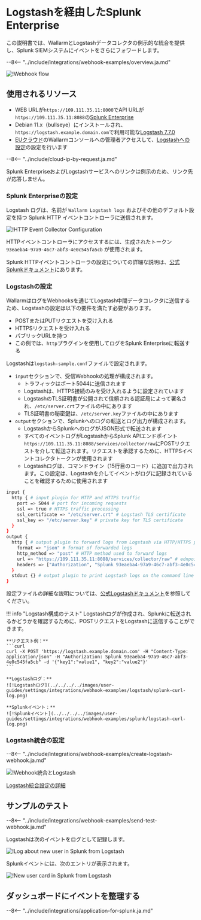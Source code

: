[splunk-dashboard-by-wallarm-img]: ../../../../images/user-guides/settings/integrations/splunk-dashboard-by-wallarm.png

# Logstashを経由したSplunk Enterprise

この説明書では、WallarmとLogstashデータコレクタの例示的な統合を提供し、Splunk SIEMシステムにイベントをさらにフォワードします。

--8<-- "../include/integrations/webhook-examples/overview.ja.md"

![!Webhook flow](../../../../images/user-guides/settings/integrations/webhook-examples/logstash/splunk-scheme.png)

## 使用されるリソース

* WEB URLが`https://109.111.35.11:8000`でAPI URLが`https://109.111.35.11:8088`の[Splunk Enterprise](#splunk-enterprise-configuration)
* Debian 11.x（bullseye）にインストールされ、`https://logstash.example.domain.com`で利用可能な[Logstash 7.7.0](#logstash-configuration)
* [EUクラウド](https://my.wallarm.com)のWallarmコンソールへの管理者アクセスして、[Logstashへの設定](#configuration-of-logstash-integration)の設定を行います

--8<-- "../include/cloud-ip-by-request.ja.md"

Splunk EnterpriseおよびLogstashサービスへのリンクは例示のため、リンク先が応答しません。

### Splunk Enterpriseの設定

Logstash ログは、名前が `Wallarm Logstash logs` およびその他のデフォルト設定を持つ Splunk HTTP イベントコントローラに送信されます。

![!HTTP Event Collector Configuration](../../../../images/user-guides/settings/integrations/webhook-examples/splunk/logstash-setup.png)

HTTPイベントコントローラにアクセスするには、生成されたトークン `93eaeba4-97a9-46c7-abf3-4e0c545fa5cb` が使用されます。

Splunk HTTPイベントコントローラの設定についての詳細な説明は、[公式Splunkドキュメント](https://docs.splunk.com/Documentation/Splunk/8.0.5/Data/UsetheHTTPEventCollector)にあります。

### Logstashの設定

WallarmはログをWebhooksを通じてLogstash中間データコレクタに送信するため、Logstashの設定は以下の要件を満たす必要があります。

* POSTまたはPUTリクエストを受け入れる
* HTTPSリクエストを受け入れる
* パブリックURLを持つ
* この例では、`http`プラグインを使用してログをSplunk Enterpriseに転送する

Logstashは`logstash-sample.conf`ファイルで設定されます。

* `input`セクションで、受信Webhookの処理が構成されます。
    * トラフィックはポート5044に送信されます
    * Logstashは、HTTPS接続のみを受け入れるように設定されています
    * LogstashのTLS証明書が公開されて信頼される認証局によって署名され、`/etc/server.crt`ファイルの中にあります
    * TLS証明書の秘密鍵は、`/etc/server.key`ファイルの中にあります
* `output`セクションで、Splunkへのログの転送とログ出力が構成されます。
    * LogstashからSplunkへのログがJSON形式で転送されます
    * すべてのイベントログがLogstashからSplunk APIエンドポイント`https://109.111.35.11:8088/services/collector/raw`にPOSTリクエストを介して転送されます。リクエストを承認するために、HTTPSイベントコレクタトークンが使用されます
    * Logstashログは、コマンドライン（15行目のコード）に追加で出力されます。この設定は、Logstashを介してイベントがログに記録されていることを確認するために使用されます

```bash linenums="1"
input {
  http { # input plugin for HTTP and HTTPS traffic
    port => 5044 # port for incoming requests
    ssl => true # HTTPS traffic processing
    ssl_certificate => "/etc/server.crt" # Logstash TLS certificate
    ssl_key => "/etc/server.key" # private key for TLS certificate
  }
}
output {
  http { # output plugin to forward logs from Logstash via HTTP/HTTPS protocol
    format => "json" # format of forwarded logs
    http_method => "post" # HTTP method used to forward logs
    url => "https://109.111.35.11:8088/services/collector/raw" # ednpoint to forward logs to
    headers => ["Authorization", "Splunk 93eaeba4-97a9-46c7-abf3-4e0c545fa5cb"] # HTTP headers to authorize requests
  }
  stdout {} # output plugin to print Logstash logs on the command line
}
```

設定ファイルの詳細な説明については、[公式Logstashドキュメント](https://www.elastic.co/guide/en/logstash/current/configuration-file-structure.html)を参照してください。

!!! info "Logstash構成のテスト"
    Logstashログが作成され、Splunkに転送されるかどうかを確認するために、POSTリクエストをLogstashに送信することができます。

    **リクエスト例：**
    ```curl
    curl -X POST 'https://logstash.example.domain.com' -H "Content-Type: application/json" -H "Authorization: Splunk 93eaeba4-97a9-46c7-abf3-4e0c545fa5cb" -d '{"key1":"value1", "key2":"value2"}'
    ```

    **Logstashログ：**
    ![!Logstashログ](../../../../images/user-guides/settings/integrations/webhook-examples/logstash/splunk-curl-log.png)

    **Splunkイベント：**
    ![!Splunkイベント](../../../../images/user-guides/settings/integrations/webhook-examples/splunk/logstash-curl-log.png)

### Logstash統合の設定

--8<-- "../include/integrations/webhook-examples/create-logstash-webhook.ja.md"

![!Webhook統合とLogstash](../../../../images/user-guides/settings/integrations/add-logstash-integration.png)

[Logstash統合設定の詳細](../logstash.md)

## サンプルのテスト

--8<-- "../include/integrations/webhook-examples/send-test-webhook.ja.md"

Logstashは次のイベントをログとして記録します。

![!Log about new user in Splunk from Logstash](../../../../images/user-guides/settings/integrations/webhook-examples/logstash/splunk-user-log.png)

Splunkイベントには、次のエントリが表示されます。

![!New user card in Splunk from Logstash](../../../../images/user-guides/settings/integrations/webhook-examples/splunk/logstash-user.png)

## ダッシュボードにイベントを整理する

--8<-- "../include/integrations/application-for-splunk.ja.md"

